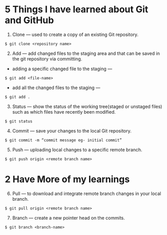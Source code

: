 # 5 Things I have learned about Git and GitHub
1. Clone — used to create a copy of an existing Git repository.
```github
$ git clone <repository name>
```
2. Add — add changed files to the staging area and that can be saved in the git repository via committing.
- adding a specific changed file to the staging —
```github
$ git add <file-name>
```
- add all the changed files to the staging —
```github
$ git add .
```
3. Status — show the status of the working tree(staged or unstaged files) such as which files have recently been modified.
```github
$ git status
```
4. Commit — save your changes to the local Git repository.
```github
$ git commit -m “commit message eg- initial commit”
```
5. Push — uploading local changes to a specific remote branch.
```github
$ git push origin <remote branch name>
```

# 2 Have More of my learnings
6. Pull — to download and integrate remote branch changes in your local branch.
```githup
$ git pull origin <remote branch name>
```
7. Branch — create a new pointer head on the commits.
```github
$ git branch <branch-name>
```

